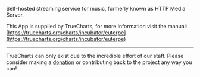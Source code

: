 Self-hosted streaming service for music, formerly known as HTTP Media Server.

This App is supplied by TrueCharts, for more information visit the manual: [https://truecharts.org/charts/incubator/euterpe](https://truecharts.org/charts/incubator/euterpe)

---

TrueCharts can only exist due to the incredible effort of our staff.
Please consider making a [donation](https://truecharts.org/sponsor) or contributing back to the project any way you can!
